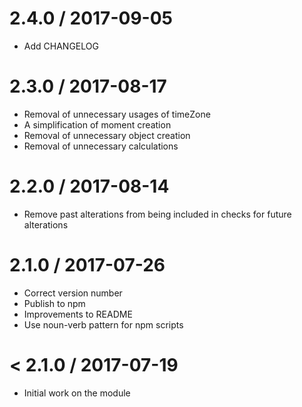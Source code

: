 2.4.0 / 2017-09-05
==================
- Add CHANGELOG

2.3.0 / 2017-08-17
==================
- Removal of unnecessary usages of timeZone
- A simplification of moment creation
- Removal of unnecessary object creation
- Removal of unnecessary calculations

2.2.0 / 2017-08-14
==================
- Remove past alterations from being included in checks for future alterations

2.1.0 / 2017-07-26
==================
- Correct version number
- Publish to npm
- Improvements to README
- Use noun-verb pattern for npm scripts

< 2.1.0 / 2017-07-19
==================
- Initial work on the module
